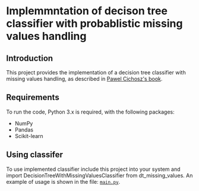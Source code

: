 # Implemmntation of decison tree classifier with probablistic missing values handling

## Introduction
This project provides the implementation of a decision tree classifier with missing values handling, as described in [Pawel Cichosz's book](http://elektron.elka.pw.edu.pl/~pcichosz/SU/).

## Requirements

To run the code, Python 3.x is required, with the following packages:

* NumPy
* Pandas
* Scikit-learn

## Using classifer

To use implemented classifier include this project into your system and import DecisionTreeWithMissingValuesClassifier from dt_missing_values. 
An example of usage is shown in the file: [`main.py`](scripts/main.py). 